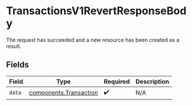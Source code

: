 # TransactionsV1RevertResponseBody

The request has succeeded and a new resource has been created as a result.


## Fields

| Field                                                            | Type                                                             | Required                                                         | Description                                                      |
| ---------------------------------------------------------------- | ---------------------------------------------------------------- | ---------------------------------------------------------------- | ---------------------------------------------------------------- |
| `data`                                                           | [components.Transaction](../../models/components/transaction.md) | :heavy_check_mark:                                               | N/A                                                              |